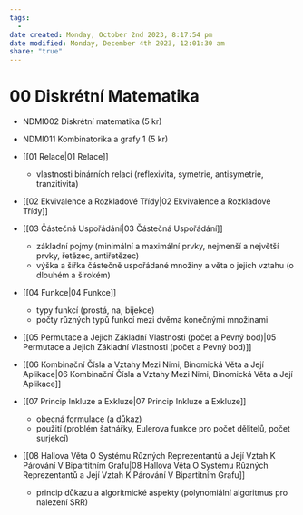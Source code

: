 ```yaml
---
tags:
  - 
date created: Monday, October 2nd 2023, 8:17:54 pm
date modified: Monday, December 4th 2023, 12:01:30 am
share: "true"
---
```


# 00 Diskrétní Matematika

- NDMI002 Diskrétní matematika (5 kr)
- NDMI011 Kombinatorika a grafy 1 (5 kr)

- [[01 Relace|01 Relace]]
	- vlastnosti binárních relací (reflexivita, symetrie, antisymetrie, tranzitivita)
- [[02 Ekvivalence a Rozkladové Třídy|02 Ekvivalence a Rozkladové Třídy]]
- [[03 Částečná Uspořádání|03 Částečná Uspořádání]]
	- základní pojmy (minimální a maximální prvky, nejmenší a největší prvky, řetězec, antiřetězec)
	- výška a šířka částečně uspořádané množiny a věta o jejich vztahu (o dlouhém a širokém)
- [[04 Funkce|04 Funkce]]
	- typy funkcí (prostá, na, bijekce)
	- počty různých typů funkcí mezi dvěma konečnými množinami
- [[05 Permutace a Jejich Základní Vlastnosti (počet a Pevný bod)|05 Permutace a Jejich Základní Vlastnosti (počet a Pevný bod)]]
- [[06 Kombinační Čísla a Vztahy Mezi Nimi, Binomická Věta a Její Aplikace|06 Kombinační Čísla a Vztahy Mezi Nimi, Binomická Věta a Její Aplikace]]
- [[07 Princip Inkluze a Exkluze|07 Princip Inkluze a Exkluze]]
	- obecná formulace (a důkaz)
	- použití (problém šatnářky, Eulerova funkce pro počet dělitelů, počet surjekcí)
- [[08 Hallova Věta O Systému Různých Reprezentantů a Její Vztah K Párování V Bipartitním Grafu|08 Hallova Věta O Systému Různých Reprezentantů a Její Vztah K Párování V Bipartitním Grafu]]
	- princip důkazu a algoritmické aspekty (polynomiální algoritmus pro nalezení SRR)